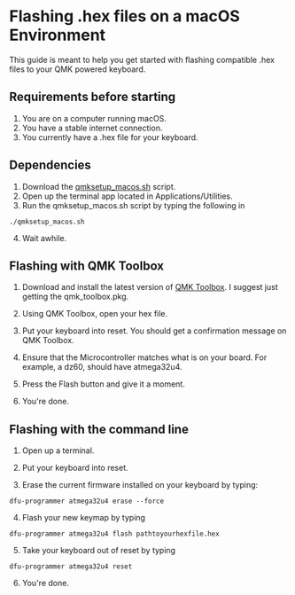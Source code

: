 # Flashing .hex files on a macOS Environment

This guide is meant to help you get started with flashing compatible
.hex files to your QMK powered keyboard. 

## Requirements before starting
1. You are on a computer running macOS.
2. You have a stable internet connection.
3. You currently have a .hex file for your keyboard.

## Dependencies

1. Download the [qmksetup_macos.sh](qmksetup_macos.sh) script. 
2. Open up the terminal app located in Applications/Utilities.
3. Run the qmksetup_macos.sh script by typing the following in

```
./qmksetup_macos.sh
```
4. Wait awhile.

## Flashing with QMK Toolbox

1. Download and install the latest version of [QMK Toolbox](https://github.com/qmk/qmk_toolbox/releases). I suggest just getting the qmk_toolbox.pkg. 

2. Using QMK Toolbox, open your hex file.

3. Put your keyboard into reset. You should get a confirmation message on QMK Toolbox.

4. Ensure that the Microcontroller matches what is on your board. For example, a dz60, should have atmega32u4. 

5. Press the Flash button and give it a moment.

6. You're done. 

## Flashing with the command line

1. Open up a terminal.

2. Put your keyboard into reset.

3. Erase the current firmware installed on your keyboard by typing:
```
dfu-programmer atmega32u4 erase --force
```

4. Flash your new keymap by typing

```
dfu-programmer atmega32u4 flash pathtoyourhexfile.hex
```

5. Take your keyboard out of reset by typing

```
dfu-programmer atmega32u4 reset
```

6. You're done. 



